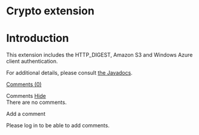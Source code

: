 Crypto extension
================

Introduction
============

This extension includes the HTTP\_DIGEST, Amazon S3 and Windows Azure
client authentication.

For additional details, please consult [the
Javadocs](http://web.archive.org/web/20100819004057/http://www.restlet.org/documentation/2.0/jse/ext/org/restlet/ext/crypto/package-summary.html).

[Comments
(0)](http://web.archive.org/web/20100819004057/http://wiki.restlet.org/docs_2.0/13-restlet/28-restlet/314-restlet.html#)

Comments
[Hide](http://web.archive.org/web/20100819004057/http://wiki.restlet.org/docs_2.0/13-restlet/28-restlet/314-restlet.html#)
\
There are no comments.

Add a comment

Please log in to be able to add comments.
